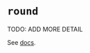 # `round`

TODO: ADD MORE DETAIL

See [docs][docs].

[docs]: https://docs.python.org/3/library/functions.html#round
